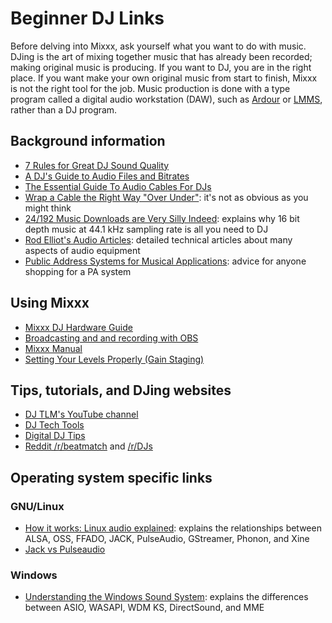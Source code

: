# Beginner DJ Links

Before delving into Mixxx, ask yourself what you want to do with music.
DJing is the art of mixing together music that has already been
recorded; making original music is producing. If you want to DJ, you are
in the right place. If you want make your own original music from start
to finish, Mixxx is not the right tool for the job. Music production is
done with a type program called a digital audio workstation (DAW), such
as [Ardour](http://ardour.org/) or [LMMS](http://lmms.io/), rather than
a DJ program.

## Background information

  - [7 Rules for Great DJ Sound
    Quality](http://www.digitaldjtips.com/2012/12/7-rules-for-great-dj-sound-quality/)
  - [A DJ's Guide to Audio Files and
    Bitrates](http://djtechtools.com/2012/09/26/a-djs-guide-to-audio-files-and-bitrates/)
  - [The Essential Guide To Audio Cables For
    DJs](http://www.digitaldjtips.com/2011/07/the-essential-guide-to-audio-cables-for-djs/)
  - [Wrap a Cable the Right Way "Over
    Under"](https://www.youtube.com/watch?v=B2SUoAvGxVs): it's not as
    obvious as you might think
  - [24/192 Music Downloads are Very Silly
    Indeed](https://xiph.org/~xiphmont/demo/neil-young.html): explains
    why 16 bit depth music at 44.1 kHz sampling rate is all you need to
    DJ
  - [Rod Elliot's Audio
    Articles](http://sound.westhost.com/articles.htm): detailed
    technical articles about many aspects of audio equipment
  - [Public Address Systems for Musical
    Applications](http://sound.westhost.com/articles/pa.htm): advice for
    anyone shopping for a PA system

## Using Mixxx

  - [Mixxx DJ Hardware Guide](hardware%20compatibility)
  - [Broadcasting and and recording with OBS](broadcasting%20with%20obs)
  - [Mixxx Manual](http://mixxx.org/manual/latest/)
  - [Setting Your Levels Properly (Gain
    Staging)](http://mixxx.org/manual/latest/chapters/djing_with_mixxx.html#setting-your-levels-properly-gain-staging)

## Tips, tutorials, and DJing websites

  - [DJ TLM's YouTube
    channel](https://www.youtube.com/channel/UC7oEb0WuQTZitaPz9W7SQUw)
  - [DJ Tech Tools](http://djtechtools.com/)
  - [Digital DJ Tips](http://www.digitaldjtips.com/)
  - [Reddit /r/beatmatch](https://www.reddit.com/r/beatmatch) and
    [/r/DJs](https://www.reddit.com/r/DJs/)

## Operating system specific links

### GNU/Linux

  - [How it works: Linux audio
    explained](https://web.archive.org/web/20170622190455/http://tuxradar.com/content/how-it-works-linux-audio-explained):
    explains the relationships between ALSA, OSS, FFADO, JACK,
    PulseAudio, GStreamer, Phonon, and Xine
  - [Jack vs Pulseaudio](http://unix.stackexchange.com/a/181625)

### Windows

  - [Understanding the Windows Sound
    System](http://promos.chooch.us/archives/479): explains the
    differences between ASIO, WASAPI, WDM KS, DirectSound, and MME
